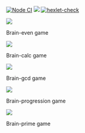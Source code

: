 [![Node CI](https://github.com/Vlad-Code/frontend-project-lvl1/actions/workflows/eslint.yml/badge.svg)](https://github.com/Vlad-Code/frontend-project-lvl1/actions/workflows/eslint.yml)
<a href="https://codeclimate.com/github/Vlad-Code/frontend-project-lvl1/maintainability"><img src="https://api.codeclimate.com/v1/badges/9d272ac27363f010b180/maintainability" /></a>
[![hexlet-check](https://github.com/Vlad-Code/frontend-project-lvl1/actions/workflows/hexlet-check.yml/badge.svg)](https://github.com/Vlad-Code/frontend-project-lvl1/actions/workflows/hexlet-check.yml)

<a href="https://asciinema.org/a/496360" target="_blank"><img src="https://asciinema.org/a/496360.svg" /></a>

Brain-even game

<a href="https://asciinema.org/a/496380" target="_blank"><img src="https://asciinema.org/a/496380.svg" /></a>

Brain-calc game

<a href="https://asciinema.org/a/497053" target="_blank"><img src="https://asciinema.org/a/497053.svg" /></a>

Brain-gcd game

<a href="https://asciinema.org/a/497356" target="_blank"><img src="https://asciinema.org/a/497356.svg" /></a>

Brain-progression game

<a href="https://asciinema.org/a/497364" target="_blank"><img src="https://asciinema.org/a/497364.svg" /></a>

Brain-prime game
